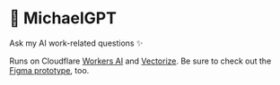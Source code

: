 # 🤖 MichaelGPT

Ask my AI work-related questions ✨

Runs on Cloudflare [Workers AI](https://developers.cloudflare.com/workers-ai/tutorials/build-a-retrieval-augmented-generation-ai/) and [Vectorize](https://developers.cloudflare.com/vectorize/). Be sure to check out the [Figma prototype](https://www.figma.com/proto/SEYbpEiyZsT6V3XsGH9F04/MichaelGPT), too.

